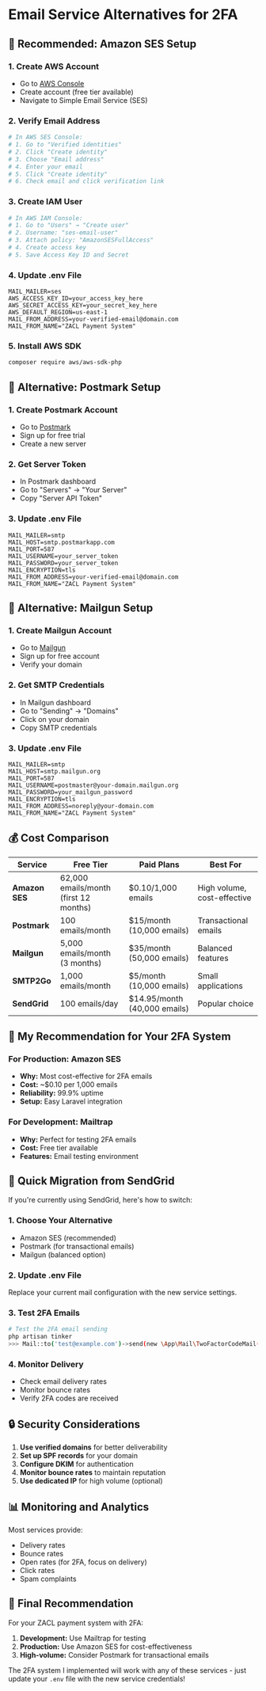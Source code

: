 # Email Service Alternatives for 2FA

## 🚀 **Recommended: Amazon SES Setup**

### 1. **Create AWS Account**
- Go to [AWS Console](https://console.aws.amazon.com/)
- Create account (free tier available)
- Navigate to Simple Email Service (SES)

### 2. **Verify Email Address**
```bash
# In AWS SES Console:
# 1. Go to "Verified identities"
# 2. Click "Create identity"
# 3. Choose "Email address"
# 4. Enter your email
# 5. Click "Create identity"
# 6. Check email and click verification link
```

### 3. **Create IAM User**
```bash
# In AWS IAM Console:
# 1. Go to "Users" → "Create user"
# 2. Username: "ses-email-user"
# 3. Attach policy: "AmazonSESFullAccess"
# 4. Create access key
# 5. Save Access Key ID and Secret
```

### 4. **Update .env File**
```env
MAIL_MAILER=ses
AWS_ACCESS_KEY_ID=your_access_key_here
AWS_SECRET_ACCESS_KEY=your_secret_key_here
AWS_DEFAULT_REGION=us-east-1
MAIL_FROM_ADDRESS=your-verified-email@domain.com
MAIL_FROM_NAME="ZACL Payment System"
```

### 5. **Install AWS SDK**
```bash
composer require aws/aws-sdk-php
```

## 📧 **Alternative: Postmark Setup**

### 1. **Create Postmark Account**
- Go to [Postmark](https://postmarkapp.com/)
- Sign up for free trial
- Create a new server

### 2. **Get Server Token**
- In Postmark dashboard
- Go to "Servers" → "Your Server"
- Copy "Server API Token"

### 3. **Update .env File**
```env
MAIL_MAILER=smtp
MAIL_HOST=smtp.postmarkapp.com
MAIL_PORT=587
MAIL_USERNAME=your_server_token
MAIL_PASSWORD=your_server_token
MAIL_ENCRYPTION=tls
MAIL_FROM_ADDRESS=your-verified-email@domain.com
MAIL_FROM_NAME="ZACL Payment System"
```

## 🔧 **Alternative: Mailgun Setup**

### 1. **Create Mailgun Account**
- Go to [Mailgun](https://www.mailgun.com/)
- Sign up for free account
- Verify your domain

### 2. **Get SMTP Credentials**
- In Mailgun dashboard
- Go to "Sending" → "Domains"
- Click on your domain
- Copy SMTP credentials

### 3. **Update .env File**
```env
MAIL_MAILER=smtp
MAIL_HOST=smtp.mailgun.org
MAIL_PORT=587
MAIL_USERNAME=postmaster@your-domain.mailgun.org
MAIL_PASSWORD=your_mailgun_password
MAIL_ENCRYPTION=tls
MAIL_FROM_ADDRESS=noreply@your-domain.com
MAIL_FROM_NAME="ZACL Payment System"
```

## 💰 **Cost Comparison**

| Service | Free Tier | Paid Plans | Best For |
|---------|-----------|------------|----------|
| **Amazon SES** | 62,000 emails/month (first 12 months) | $0.10/1,000 emails | High volume, cost-effective |
| **Postmark** | 100 emails/month | $15/month (10,000 emails) | Transactional emails |
| **Mailgun** | 5,000 emails/month (3 months) | $35/month (50,000 emails) | Balanced features |
| **SMTP2Go** | 1,000 emails/month | $5/month (10,000 emails) | Small applications |
| **SendGrid** | 100 emails/day | $14.95/month (40,000 emails) | Popular choice |

## 🎯 **My Recommendation for Your 2FA System**

### **For Production: Amazon SES**
- **Why:** Most cost-effective for 2FA emails
- **Cost:** ~$0.10 per 1,000 emails
- **Reliability:** 99.9% uptime
- **Setup:** Easy Laravel integration

### **For Development: Mailtrap**
- **Why:** Perfect for testing 2FA emails
- **Cost:** Free tier available
- **Features:** Email testing environment

## 🚀 **Quick Migration from SendGrid**

If you're currently using SendGrid, here's how to switch:

### 1. **Choose Your Alternative**
- Amazon SES (recommended)
- Postmark (for transactional emails)
- Mailgun (balanced option)

### 2. **Update .env File**
Replace your current mail configuration with the new service settings.

### 3. **Test 2FA Emails**
```bash
# Test the 2FA email sending
php artisan tinker
>>> Mail::to('test@example.com')->send(new \App\Mail\TwoFactorCodeMail(\App\Models\User::first(), '123456'));
```

### 4. **Monitor Delivery**
- Check email delivery rates
- Monitor bounce rates
- Verify 2FA codes are received

## 🔒 **Security Considerations**

1. **Use verified domains** for better deliverability
2. **Set up SPF records** for your domain
3. **Configure DKIM** for authentication
4. **Monitor bounce rates** to maintain reputation
5. **Use dedicated IP** for high volume (optional)

## 📊 **Monitoring and Analytics**

Most services provide:
- Delivery rates
- Bounce rates
- Open rates (for 2FA, focus on delivery)
- Click rates
- Spam complaints

## 🎯 **Final Recommendation**

For your ZACL payment system with 2FA:

1. **Development:** Use Mailtrap for testing
2. **Production:** Use Amazon SES for cost-effectiveness
3. **High-volume:** Consider Postmark for transactional emails

The 2FA system I implemented will work with any of these services - just update your `.env` file with the new service credentials!
